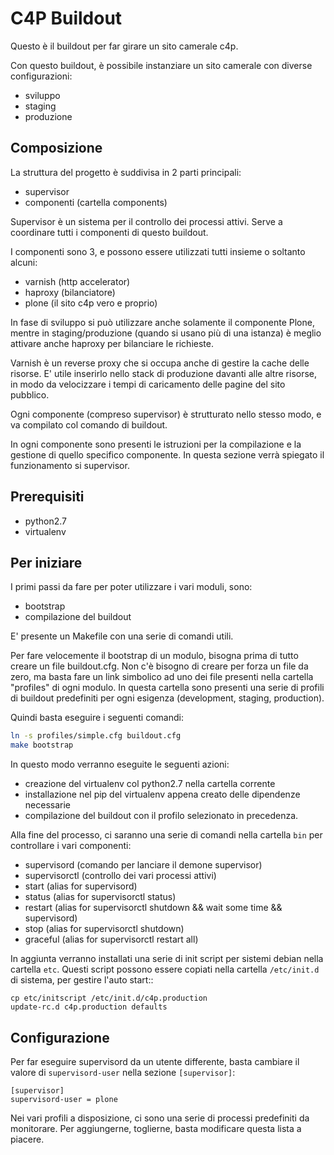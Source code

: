 # C4P Buildout

Questo è il buildout per far girare un sito camerale c4p.

Con questo buildout, è possibile instanziare un sito camerale con diverse configurazioni:

- sviluppo
- staging
- produzione

## Composizione

La struttura del progetto è suddivisa in 2 parti principali:

- supervisor
- componenti (cartella components)

Supervisor è un sistema per il controllo dei processi attivi.
Serve a coordinare tutti i componenti di questo buildout.

I componenti sono 3, e possono essere utilizzati tutti insieme o soltanto alcuni:

- varnish (http accelerator)
- haproxy (bilanciatore)
- plone (il sito c4p vero e proprio)

In fase di sviluppo si può utilizzare anche solamente il componente Plone, mentre in staging/produzione (quando si usano più di una istanza) è meglio attivare anche haproxy per bilanciare le richieste.

Varnish è un reverse proxy che si occupa anche di gestire la cache delle risorse. E' utile inserirlo nello stack di produzione davanti alle altre risorse, in modo da velocizzare i tempi di caricamento delle pagine del sito pubblico.

Ogni componente (compreso supervisor) è strutturato nello stesso modo, e va compilato col comando di buildout.

In ogni componente sono presenti le istruzioni per la compilazione e la gestione di quello specifico componente.
In questa sezione verrà spiegato il funzionamento si supervisor.

## Prerequisiti

- python2.7
- virtualenv

## Per iniziare

I primi passi da fare per poter utilizzare i vari moduli, sono:

- bootstrap
- compilazione del buildout

E' presente un Makefile con una serie di comandi utili.

Per fare velocemente il bootstrap di un modulo, bisogna prima di tutto creare un file buildout.cfg.
Non c'è bisogno di creare per forza un file da zero, ma basta fare un link simbolico ad uno dei file presenti nella cartella "profiles" di ogni modulo.
In questa cartella sono presenti una serie di profili di buildout predefiniti per ogni esigenza (development, staging, production).

Quindi basta eseguire i seguenti comandi:

```bash
ln -s profiles/simple.cfg buildout.cfg
make bootstrap
```

In questo modo verranno eseguite le seguenti azioni:

- creazione del virtualenv col python2.7 nella cartella corrente
- installazione nel pip del virtualenv appena creato delle dipendenze necessarie
- compilazione del buildout con il profilo selezionato in precedenza.

Alla fine del processo, ci saranno una serie di comandi nella cartella `bin` per controllare i vari componenti:

- supervisord (comando per lanciare il demone supervisor)
- supervisorctl (controllo dei vari processi attivi)
- start (alias for supervisord)
- status (alias for supervisorctl status)
- restart (alias for supervisorctl shutdown && wait some time && supervisord)
- stop (alias for supervisorctl shutdown)
- graceful (alias for supervisorctl restart all)

In aggiunta verranno installati una serie di init script per sistemi debian nella cartella `etc`.
Questi script possono essere copiati nella cartella `/etc/init.d` di sistema, per gestire l'auto start::

```
cp etc/initscript /etc/init.d/c4p.production
update-rc.d c4p.production defaults
```

## Configurazione

Per far eseguire supervisord da un utente differente, basta cambiare il valore di `supervisord-user` nella sezione `[supervisor]`:

```config
[supervisor]
supervisord-user = plone
```

Nei vari profili a disposizione, ci sono una serie di processi predefiniti da monitorare.
Per aggiungerne, toglierne, basta modificare questa lista a piacere.
